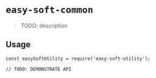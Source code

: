 # `easy-soft-common`

> TODO: description

## Usage

```
const easySoftUtility = require('easy-soft-utility');

// TODO: DEMONSTRATE API
```

